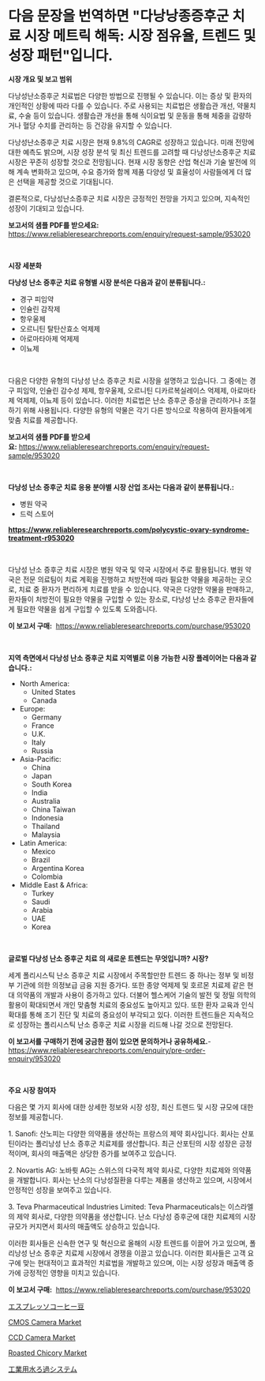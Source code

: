 <p><h1>다음 문장을 번역하면 "다낭낭종증후군 치료 시장 메트릭 해독: 시장 점유율, 트렌드 및 성장 패턴"입니다.</h1></p><p><strong>시장 개요 및 보고 범위</strong></p>
<p><p>다낭성난소증후군 치료법은 다양한 방법으로 진행될 수 있습니다. 이는 증상 및 환자의 개인적인 상황에 따라 다를 수 있습니다. 주로 사용되는 치료법은 생활습관 개선, 약물치료, 수술 등이 있습니다. 생활습관 개선을 통해 식이요법 및 운동을 통해 체중을 감량하거나 혈당 수치를 관리하는 등 건강을 유지할 수 있습니다. </p><p>다낭성난소증후군 치료 시장은 현재 9.8%의 CAGR로 성장하고 있습니다. 미래 전망에 대한 예측도 밝으며, 시장 성장 분석 및 최신 트렌드를 고려할 때 다낭성난소증후군 치료 시장은 꾸준히 성장할 것으로 전망됩니다. 현재 시장 동향은 산업 혁신과 기술 발전에 의해 계속 변화하고 있으며, 수요 증가와 함께 제품 다양성 및 효율성이 사람들에게 더 많은 선택을 제공할 것으로 기대됩니다. </p><p>결론적으로, 다낭성난소증후군 치료 시장은 긍정적인 전망을 가지고 있으며, 지속적인 성장이 기대되고 있습니다.</p></p>
<p><strong>보고서의 샘플 PDF를 받으세요:</strong> <a href="https://www.reliableresearchreports.com/enquiry/request-sample/953020">https://www.reliableresearchreports.com/enquiry/request-sample/953020</a></p>
<p>&nbsp;</p>
<p><strong>시장 세분화</strong></p>
<p><strong>다낭성 난소 증후군 치료 유형별 시장 분석은 다음과 같이 분류됩니다.:</strong></p>
<p><ul><li>경구 피임약</li><li>인슐린 감작제</li><li>항우울제</li><li>오르니틴 탈탄산효소 억제제</li><li>아로마타아제 억제제</li><li>이뇨제</li></ul></p>
<p>&nbsp;</p>
<p><p>다음은 다양한 유형의 다낭성 난소 증후군 치료 시장을 설명하고 있습니다. 그 중에는 경구 피임약, 인슐린 감수성 제제, 항우울제, 오르니틴 디카르복실레이스 억제제, 아로마타제 억제제, 이뇨제 등이 있습니다. 이러한 치료법은 난소 증후군 증상을 관리하거나 조절하기 위해 사용됩니다. 다양한 유형의 약물은 각기 다른 방식으로 작용하여 환자들에게 맞춤 치료를 제공합니다.</p></p>
<p><strong>보고서의 샘플 PDF를 받으세요:</strong>&nbsp;<a href="https://www.reliableresearchreports.com/enquiry/request-sample/953020">https://www.reliableresearchreports.com/enquiry/request-sample/953020</a></p>
<p>&nbsp;</p>
<p><strong> 다낭성 난소 증후군 치료 응용 분야별 시장 산업 조사는 다음과 같이 분류됩니다.:</strong></p>
<p><ul><li>병원 약국</li><li>드럭 스토어</li></ul></p>
<p><strong><a href="https://www.reliableresearchreports.com/polycystic-ovary-syndrome-treatment-r953020">https://www.reliableresearchreports.com/polycystic-ovary-syndrome-treatment-r953020</a></strong></p>
<p>&nbsp;</p>
<p><p>다낭성 난소 증후군 치료 시장은 병원 약국 및 약국 시장에서 주로 활용됩니다. 병원 약국은 전문 의료팀이 치료 계획을 진행하고 처방전에 따라 필요한 약물을 제공하는 곳으로, 치료 중 환자가 편리하게 치료를 받을 수 있습니다. 약국은 다양한 약물을 판매하고, 환자들이 처방전이 필요한 약물을 구입할 수 있는 장소로, 다낭성 난소 증후군 환자들에게 필요한 약물을 쉽게 구입할 수 있도록 도와줍니다.</p></p>
<p><strong>이 보고서 구매:</strong>&nbsp; <a href="https://www.reliableresearchreports.com/purchase/953020">https://www.reliableresearchreports.com/purchase/953020</a></p>
<p>&nbsp;</p>
<p><strong>지역 측면에서 다낭성 난소 증후군 치료 지역별로 이용 가능한 시장 플레이어는 다음과 같습니다.:</strong></p>
<p><ul>
    <li>
        North America:
        <ul>
            <li>United States</li>
            <li>Canada</li>
        </ul>
    </li>
    <li>
        Europe:
        <ul>
            <li>Germany</li>
            <li>France</li>
            <li>U.K.</li>
            <li>Italy</li>
            <li>Russia</li>
        </ul>
    </li>
    <li>
        Asia-Pacific:
        <ul>
            <li>China</li>
            <li>Japan</li>
            <li>South Korea</li>
            <li>India</li>
            <li>Australia</li>
            <li>China Taiwan</li>
            <li>Indonesia</li>
            <li>Thailand</li>
            <li>Malaysia</li>
        </ul>
    </li>
    <li>
        Latin America:
        <ul>
            <li>Mexico</li>
            <li>Brazil</li>
            <li>Argentina Korea</li>
            <li>Colombia</li>
        </ul>
    </li>
    <li>
        Middle East & Africa:
        <ul>
            <li>Turkey</li>
            <li>Saudi</li>
            <li>Arabia</li>
            <li>UAE</li>
            <li>Korea</li>
        </ul>
    </li>
    </ul></p>
<p>&nbsp;</p>
<p><strong>글로벌 다낭성 난소 증후군 치료 의 새로운 트렌드는 무엇입니까? 시장?</strong></p>
<p><p>세계 폴리시스틱 난소 증후군 치료 시장에서 주목할만한 트렌드 중 하나는 정부 및 비정부 기관에 의한 의정보급 금융 지원 증가다. 또한 종양 억제제 및 호르몬 치료제 같은 현대 의약품의 개발과 사용이 증가하고 있다. 더불어 헬스케어 기술의 발전 및 정밀 의학의 활용이 확대되면서 개인 맞춤형 치료의 중요성도 높아지고 있다. 또한 환자 교육과 인식 확대를 통해 조기 진단 및 치료의 중요성이 부각되고 있다. 이러한 트렌드들은 지속적으로 성장하는 폴리시스틱 난소 증후군 치료 시장을 리드해 나갈 것으로 전망된다.</p></p>
<p><strong>이 보고서를 구매하기 전에 궁금한 점이 있으면 문의하거나 공유하세요.</strong>- <a href="https://www.reliableresearchreports.com/enquiry/pre-order-enquiry/953020">https://www.reliableresearchreports.com/enquiry/pre-order-enquiry/953020</a></p>
<p>&nbsp;</p>
<p><strong>주요 시장 참여자</strong></p>
<p><p>다음은 몇 가지 회사에 대한 상세한 정보와 시장 성장, 최신 트렌드 및 시장 규모에 대한 정보를 제공합니다.</p><p>1. Sanofi: 산노피는 다양한 의약품을 생산하는 프랑스의 제약 회사입니다. 회사는 산포틴이라는 폴리낭성 난소 증후군 치료제를 생산합니다. 최근 산포틴의 시장 성장은 긍정적이며, 회사의 매출액은 상당한 증가를 보여주고 있습니다.</p><p>2. Novartis AG: 노바륏 AG는 스위스의 다국적 제약 회사로, 다양한 치료제와 의약품을 개발합니다. 회사는 난소의 다낭성질환을 다루는 제품을 생산하고 있으며, 시장에서 안정적인 성장을 보여주고 있습니다.</p><p>3. Teva Pharmaceutical Industries Limited: Teva Pharmaceuticals는 이스라엘의 제약 회사로, 다양한 의약품을 생산합니다. 난소 다낭성 증후군에 대한 치료제의 시장 규모가 커지면서 회사의 매출액도 상승하고 있습니다.</p><p>이러한 회사들은 신속한 연구 및 혁신으로 올해의 시장 트렌드를 이끌어 가고 있으며, 폴리낭성 난소 증후군 치료제 시장에서 경쟁을 이끌고 있습니다. 이러한 회사들은 고객 요구에 맞는 현대적이고 효과적인 치료법을 개발하고 있으며, 이는 시장 성장과 매출액 증가에 긍정적인 영향을 미치고 있습니다.</p></p>
<p><strong>이 보고서 구매:</strong>&nbsp;&nbsp;<a href="https://www.reliableresearchreports.com/purchase/953020">https://www.reliableresearchreports.com/purchase/953020</a></p>
<p><p><a href="https://github.com/mathieurico66/Market-Research-Report-List-1/blob/main/365308229910.md">エスプレッソコーヒー豆</a></p><p><a href="https://github.com/markusgodoy/Market-Research-Report-List-3/blob/main/cmos-camera-market.md">CMOS Camera Market</a></p><p><a href="https://github.com/arionmp/Market-Research-Report-List-2/blob/main/ccd-camera-market.md">CCD Camera Market</a></p><p><a href="https://www.linkedin.com/pulse/roasted-chicory-market-key-successful-business-strategy-forecast-hjwde?trackingId=NwnGrbAoSNb7w%2F1igOSiIQ%3D%3D">Roasted Chicory Market</a></p><p><a href="https://github.com/SarahFahey88/Market-Research-Report-List-1/blob/main/792200629911.md">工業用水ろ過システム</a></p></p>